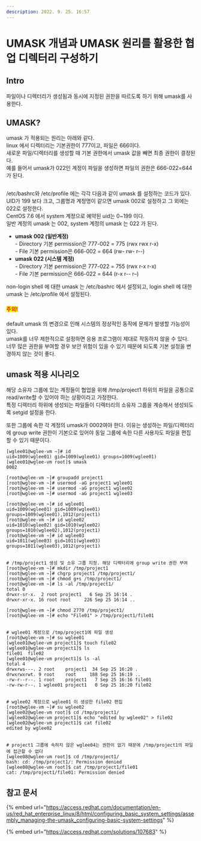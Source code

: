 ```yaml
---
description: 2022. 9. 25. 16:57
---
```


# UMASK 개념과 UMASK 원리를 활용한 협업 디렉터리 구성하기

## Intro

파일이나 디렉터리가 생성됨과 동시에 지정된 권한을 따르도록 하기 위해 umask를 사용한다.



## UMASK?

umask 가 적용되는 원리는 아래와 같다.\
linux 에서 디렉터리는 기본권한이 777이고, 파일은 666이다.\
새로운 파일/디렉터리를 생성할 때 기본 권한에서 umask 값을 빼면 최종 권한이 결정된다.\
예를 들어서 umask가 022인 계정이 파일을 생성하면 파일의 권한은 666-022=644가 된다.

<figure><img src="https://blog.kakaocdn.net/dn/ckszDS/btrMVG8UeWM/ZWnmYJeCep8EOcWkkBQFck/img.png" alt=""><figcaption></figcaption></figure>

/etc/bashrc와 /etc/profile 에는 각각 다음과 같이 umask 를 설정하는 코드가 있다.\
UID가 199 보다 크고, 그룹명과 계정명이 같으면 umask 002로 설정하고 그 외에는 022로 설정한다.\
CentOS 7.6 에서 system 계정으로 예약된 uid는 0\~199 이다.\
일반 계정의 umask 는 002, system 계정의 umask 는 022 가 된다.

* **umask 002 (일반계정)**\
  \- Directory 기본 permission은 777-002 = 775 (rwx rwx r-x)\
  \- File 기본 permission은 666-002 = 664 (rw- rw- r--)
* **umask 022 (시스템 계정)**\
  \- Directory 기본 permission은 777-022 = 755 (rwx r-x r-x)\
  \- File 기본 permission은 666-022 = 644 (r-x r-- r–)

non-login shell 에 대한 umask 는 /etc/bashrc 에서 설정되고, login shell 에 대한 umask 는 /etc/profile 에서 설정된다.

#### <mark style="color:red;">주의!</mark>

default umask 의 변경으로 인해 시스템의 정상적인 동작에 문제가 발생할 가능성이 있다.\
umask를 너무 제한적으로 설정하면 응용 프로그램이 제대로 작동하지 않을 수 있다.\
너무 많은 권한을 부여할 경우 보안 위험이 있을 수 있기 때문에 되도록 기본 설정을 변경하지 않는 것이 좋다.



## umask 적용 시나리오

해당 소유자 그룹에 있는 계정들이 협업을 위해 /tmp/project1 하위의 파일을 공통으로 read/write할 수 있어야 하는 상황이라고 가정한다.\
특정 디렉터리 하위에 생성되는 파일들이 디렉터리의 소유자 그룹을 계승해서 생성되도록 setgid 설정을 한다.

또한 그룹에 속한 각 계정의 umask가 0002여야 한다. 이유는 생성하는 파일/디렉터리에 group write 권한이 기본으로 있어야 동일 그룹에 속한 다른 사용자도 파일을 편집할 수 있기 때문이다.&#x20;

```shell-session
[wglee01@wglee-vm ~]# id
uid=1009(wglee01) gid=1009(wglee01) groups=1009(wglee01)
[wglee01@wglee-vm root]$ umask
0002

[root@wglee-vm ~]# groupadd project1
[root@wglee-vm ~]# usermod -aG project1 wglee01
[root@wglee-vm ~]# usermod -aG project1 wglee02
[root@wglee-vm ~]# usermod -aG project1 wglee03

[root@wglee-vm ~]# id wglee01
uid=1009(wglee01) gid=1009(wglee01) groups=1009(wglee01),1012(project1)
[root@wglee-vm ~]# id wglee02
uid=1010(wglee02) gid=1010(wglee02) groups=1010(wglee02),1012(project1)
[root@wglee-vm ~]# id wglee03
uid=1011(wglee03) gid=1011(wglee03) groups=1011(wglee03),1012(project1)


# /tmp/project1 생성 및 소유 그룹 지정. 해당 디렉터리에 group write 권한 부여
[root@wglee-vm ~]# mkdir /tmp/project1
[root@wglee-vm ~]# chgrp project1 /tmp/project1/
[root@wglee-vm ~]# chmod g+s /tmp/project1/
[root@wglee-vm ~]# ls -al /tmp/project1/
total 0
drwxr-sr-x.  2 root project1   6 Sep 25 16:14 .
drwxr-xr-x. 16 root root     226 Sep 25 16:14 ..

[root@wglee-vm ~]# chmod 2770 /tmp/project1/
[root@wglee-vm ~]# echo "File01" > /tmp/project1/file01


# wglee01 계정으로 /tmp/project1에 파일 생성
[root@wglee-vm ~]# su wglee01
[wglee01@wglee-vm project1]$ touch file02
[wglee01@wglee-vm project1]$ ls
file01  file02
[wglee01@wglee-vm project1]$ ls -al
total 4
drwxrws---. 2 root    project1  34 Sep 25 16:20 .
drwxrwxrwt. 9 root    root     188 Sep 25 16:19 ..
-rw-r--r--. 1 root    project1   7 Sep 25 16:16 file01
-rw-rw-r--. 1 wglee01 project1   0 Sep 25 16:20 file02


# wglee02 계정으로 wglee01 이 생성한 file02 편집
[root@wglee-vm ~]# su wglee02
[wglee02@wglee-vm root]$ cd /tmp/project1/
[wglee02@wglee-vm project1]$ echo "edited by wglee02" > file02
[wglee02@wglee-vm project1]$ cat file02
edited by wglee02


# project1 그룹에 속하지 않은 wglee04는 권한이 없기 때문에 /tmp/project1의 파일에 접근할 수 없다
[wglee08@wglee-vm root]$ cd /tmp/project1/
bash: cd: /tmp/project1/: Permission denied
[wglee08@wglee-vm root]$ cat /tmp/project1/file01
cat: /tmp/project1/file01: Permission denied
```



## 참고 문서

{% embed url="https://access.redhat.com/documentation/en-us/red_hat_enterprise_linux/8/html/configuring_basic_system_settings/assembly_managing-the-umask_configuring-basic-system-settings" %}

{% embed url="https://access.redhat.com/solutions/107683" %}


